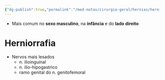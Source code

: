 ```yaml
---
{"dg-publish":true,"permalink":"/med-notas/cirurgia-geral/hernias/hernias-indiretas/","tags":["review"]}
---
```


- Mais comum no **sexo masculino**, na **infância** e do **lado direito**

# Herniorrafia
- Nervos mais lesados
	- n. ilioinguinal
	- n. ilio-hipogastrico
	- ramo genital do n. genitofemoral